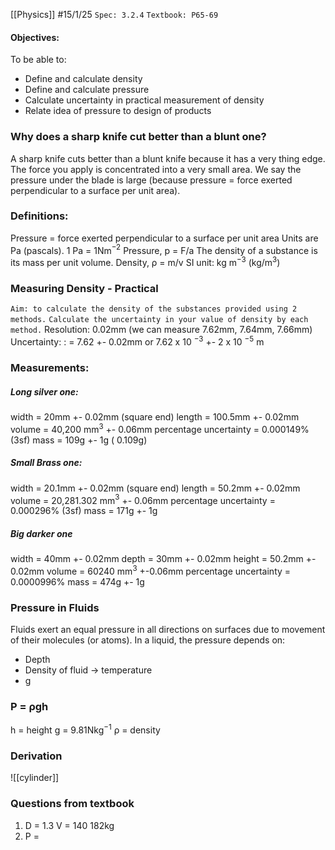 [[Physics]]
#15/1/25
`Spec: 3.2.4`
`Textbook: P65-69`
#### Objectives:
To be able to:
- Define and calculate density
- Define and calculate pressure
- Calculate uncertainty in practical measurement of density
- Relate idea of pressure to design of products
### Why does a sharp knife cut better than a blunt one?
A sharp knife cuts better than a blunt knife because it has a very thing edge. The force you apply is concentrated into a very small area. We say the pressure under the blade is large (because pressure = force exerted perpendicular to a surface per unit area).
### Definitions:
 Pressure = force exerted perpendicular to a surface per unit area
 Units are Pa (pascals). 1 Pa = 1Nm$^{-2}$ 
 Pressure, p = F/a
 The density of a substance is its mass per unit volume.
 Density, ρ = m/v
 SI unit: kg m$^{-3}$  (kg/m$^{3}$)
### Measuring Density - Practical
`Aim: to calculate the density of the substances provided using 2 methods.`
`Calculate the uncertainty in your value of density by each method.`
Resolution: 0.02mm (we can measure 7.62mm, 7.64mm, 7.66mm)
Uncertainty: : = 7.62 +- 0.02mm or 7.62 x 10 $^{-3}$ +- 2 x  10 $^{-5}$ m
### Measurements:
##### Long silver one:
width = 20mm +- 0.02mm
(square end)
length = 100.5mm +- 0.02mm
volume = 40,200 mm$^3$ +- 0.06mm
percentage uncertainty = 0.000149% (3sf)
mass = 109g +- 1g ( 0.109g)

##### Small Brass one:
width = 20.1mm +- 0.02mm
(square end)
length = 50.2mm +- 0.02mm
volume = 20,281.302 mm$^3$ +- 0.06mm
percentage uncertainty = 0.000296% (3sf)
mass = 171g +- 1g
##### Big darker one
width = 40mm +- 0.02mm
depth = 30mm +- 0.02mm
height = 50.2mm +- 0.02mm
volume = 60240 mm$^3$ +-0.06mm
percentage uncertainty = 0.0000996%
mass = 474g +- 1g

### Pressure in Fluids
Fluids exert an equal pressure in all directions on surfaces due to movement of their molecules (or atoms).
In a liquid, the pressure depends on:
- Depth
- Density of fluid -> temperature
- g
### P = ρgh
h = height
g = 9.81Nkg$^{-1}$
ρ = density

### Derivation
![[cylinder]]
### Questions from textbook
1) D = 1.3
	V = 140
	182kg
2) P = 